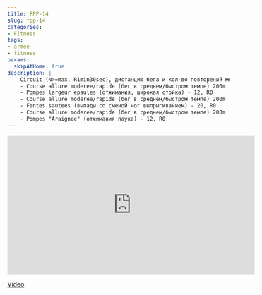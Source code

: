 ```yaml
---
title: FPP-14
slug: fpp-14
categories:
- Fitness
tags:
- armee
- fitness
params:
  skipAtHome: true
description: |
    Circuit (N>=max, R1min30sec), дистанцию бега и кол-во повторений можно менять под свой уровень
    - Course allure moderee/rapide (бег в среднем/быстром темпе) 200m
    - Pompes largeur epaules (отжимания, широкая стойка) - 12, R0
    - Course allure moderee/rapide (бег в среднем/быстром темпе) 200m
    - Fentes sautees (выпады со сменой ног выпрыгиванием) - 20, R0
    - Course allure moderee/rapide (бег в среднем/быстром темпе) 200m
    - Pompes "Araignee" (отжимания паука) - 12, R0
---
```

<iframe width="560" height="315" src="https://www.youtube.com/embed/j98DMX9n5Yg?si=QiGNbCmgMVhrZiR1" title="YouTube video player" frameborder="0" allow="accelerometer; autoplay; clipboard-write; encrypted-media; gyroscope; picture-in-picture; web-share" allowfullscreen></iframe>

[Video](https://youtu.be/j98DMX9n5Yg?si=QiGNbCmgMVhrZiR1)
